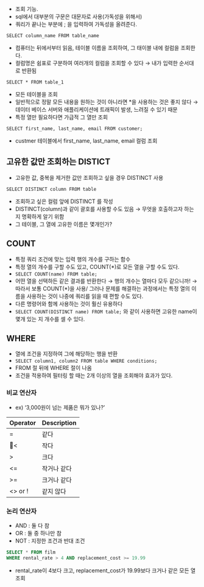 -   조회 기능.
-   sql에서 대부분의 구문은 대문자로 사용(가독성을 위해서)
-   쿼리가 끝나는 부분에 ; 을 입력하여 가독성을 올려준다.

`SELECT column_name FROM table_name`

-   컴퓨터는 뒤에서부터 읽음, 테이블 이름을 조회하여, 그 태이블 내에 컬럼을 조회한다.
-   컬럼명은 쉼표로 구분하여 여러개의 컬럼을 조회할 수 있다 → 내가 입력한 순서대로 반환됨

`SELECT * FROM table_1`

-   모든 테이블을 조회
-   일반적으로 정말 모든 내용을 원하는 것이 아니라면 \*을 사용하는 것은 좋지 않다 → 데이터 베이스 서버와 애플리케이션에 트래픽이 발생, 느려질 수 있기 때문
-   특정 열만 필요하다면 가급적 그 열만 조회

`SELECT first_name, last_name, email FROM customer;`

-   custmer 테이블에서 first_name, last_name, email 컬럼 조회

## 고유한 값만 조회하는 DISTICT

-   고유한 값, 중복을 제거한 값만 조회하고 싶을 경우 DISTINCT 사용

`SELECT DISTINCT column FROM table`

-   조회하고 싶은 컬럼 앞에 DISTINCT 를 작성
-   DISTINCT(column)과 같이 괄호를 사용할 수도 있음 → 무엇을 호출하고자 하는 지 명확하게 알기 위함
-   그 테이블, 그 열에 고유한 이름은 몇개인가?

## COUNT

-   특정 쿼리 조건에 맞는 입력 행의 개수를 구하는 함수
-   특정 열의 개수를 구할 수도 있고, COUNT(*)로 모든 열을 구할 수도 있다.
-   `SELECT COUNT(name) FROM table;`
-   어떤 열을 선택하든 같은 결과를 반환한다 → 행의 개수는 열마다 모두 같으니까! → 따라서 보통 COUNT(\*)을 사용/ 그러나 문제를 해결하는 과정에서는 특정 열의 이름을 사용하는 것이 나중에 쿼리를 읽을 때 편할 수도 있다.
-   다른 명령어와 함께 사용하는 것이 훨신 유용하다
-   `SELECT COUNT(DISTINCT name) FROM table;` 와 같이 사용하면 고유한 name이 몇개 있는 지 개수를 셀 수 있다.

## WHERE

-   열에 조건을 지정하여 그에 해당하는 행을 반환
-   `SELECT column1, column2 FROM table WHERE conditions;`
-   FROM 절 뒤에 WHERE 절이 나옴
-   조건을 적용하여 필터링 할 때는 2개 이상의 열을 조회해야 효과가 있다.

### 비교 연산자

-   ex) ‘3,000원이 넘는 제품은 뭐가 있나?’

| Operator | Description |
| -------- | ----------- |
| =        | 같다        |
| <       | 작다        |
| >        | 크다        |
| <=       | 작거나 같다 |
| >=       | 크거나 같다 |
| <> or !  | 같지 않다            |

### 논리 연산자

-   AND : 둘 다 참
-   OR : 둘 중 하나만 참
-   NOT : 지정한 조건과 반대 조건

```sql
SELECT * FROM film
WHERE rental_rate > 4 AND replacement_cost >= 19.99
```

-   rental_rate이 4보다 크고, replacement_cost가 19.99보다 크거나 같은 모든 열 조회